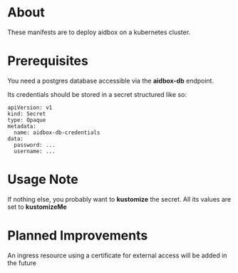 # About

These manifests are to deploy aidbox on a kubernetes cluster.

# Prerequisites

You need a postgres database accessible via the **aidbox-db** endpoint.

Its credentials should be stored in a secret structured like so:

```
apiVersion: v1
kind: Secret
type: Opaque
metadata:
  name: aidbox-db-credentials
data:
  password: ...
  username: ...
```

# Usage Note

If nothing else, you probably want to **kustomize** the secret. All its values are set to **kustomizeMe**

# Planned Improvements

An ingress resource using a certificate for external access will be added in the future